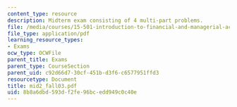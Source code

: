 ```yaml
---
content_type: resource
description: Midterm exam consisting of 4 multi-part problems.
file: /media/courses/15-501-introduction-to-financial-and-managerial-accounting-spring-2004/8b8a6dbd593df2fe96bcedd949c0c40e_mid2_fall03.pdf
file_type: application/pdf
learning_resource_types:
- Exams
ocw_type: OCWFile
parent_title: Exams
parent_type: CourseSection
parent_uid: c92d66d7-30cf-451b-d3f6-c6577951ffd3
resourcetype: Document
title: mid2_fall03.pdf
uid: 8b8a6dbd-593d-f2fe-96bc-edd949c0c40e
---
```

